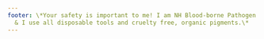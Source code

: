 ```yaml
---
footer: \*Your safety is important to me! I am NH Blood-borne Pathogen Certified
  & I use all disposable tools and cruelty free, organic pigments.\*
---
```

